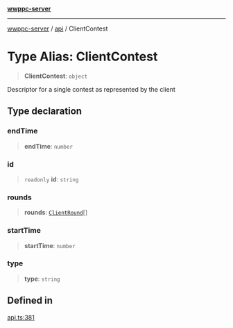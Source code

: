 [**wwppc-server**](../../README.md)

***

[wwppc-server](../../modules.md) / [api](../README.md) / ClientContest

# Type Alias: ClientContest

> **ClientContest**: `object`

Descriptor for a single contest as represented by the client

## Type declaration

### endTime

> **endTime**: `number`

### id

> `readonly` **id**: `string`

### rounds

> **rounds**: [`ClientRound`](ClientRound.md)[]

### startTime

> **startTime**: `number`

### type

> **type**: `string`

## Defined in

[api.ts:381](https://github.com/WWPPC/WWPPC-server/blob/240fd8d39aa7a9e87385634bffd25137bc757d0a/src/api.ts#L381)
